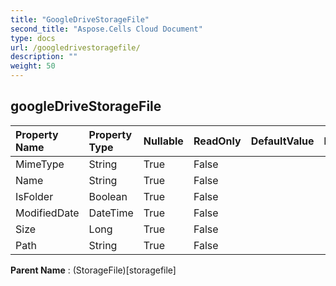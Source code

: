 ```yaml
---
title: "GoogleDriveStorageFile"
second_title: "Aspose.Cells Cloud Document"
type: docs
url: /googledrivestoragefile/
description: ""
weight: 50
---
```


## **googleDriveStorageFile**

 

| Property Name | Property Type | Nullable |  ReadOnly | DefaultValue | Description | 
| :- | :- | :- |:- |  :- | :- |
| MimeType | String | True |  False |  |  |  
| Name | String | True |  False |  |  |  
| IsFolder | Boolean | True |  False |  |  |  
| ModifiedDate | DateTime | True |  False |  |  |  
| Size | Long | True |  False |  |  |  
| Path | String | True |  False |  |  |  

**Parent Name** : (StorageFile)[storagefile]

